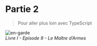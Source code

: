 # Partie 2

> Pour aller plus loin avec TypeScript

![en-garde](../images/en-garde.gif)  
_Livre I - Episode 9 - Le Maître d’Armes_
